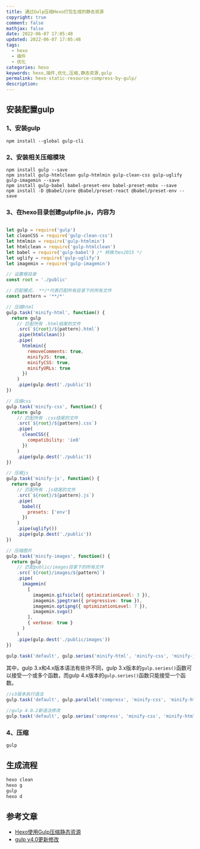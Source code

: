 ```yaml
---
title: 通过Gulp压缩Hexo打包生成的静态资源
copyright: true
comment: false
mathjax: false
date: 2022-06-07 17:05:48
updated: 2022-06-07 17:05:48
tags:
  - hexo
  - 插件
  - 优化
categories: hexo
keywords: hexo,插件,优化,压缩,静态资源,gulp
permalink: hexo-static-resource-compress-by-gulp/
description:
---
```

## 安装配置gulp

### 1、安装gulp

```shell
npm install --global gulp-cli
```
<!--more-->
### 2、安装相关压缩模块

``` shell
npm install gulp --save
npm install gulp-htmlclean gulp-htmlmin gulp-clean-css gulp-uglify gulp-imagemin --save
npm install gulp-babel babel-preset-env babel-preset-mobx --save
npm install -D @babel/core @babel/preset-react @babel/preset-env --save
```

### 3、在hexo目录创建gulpfile.js，内容为

```javascript

let gulp = require('gulp')
let cleanCSS = require('gulp-clean-css')
let htmlmin = require('gulp-htmlmin')
let htmlclean = require('gulp-htmlclean')
let babel = require('gulp-babel') /* 转换为es2015 */
let uglify = require('gulp-uglify')
let imagemin = require('gulp-imagemin')

// 设置根目录
const root = './public'

// 匹配模式， **/*代表匹配所有目录下的所有文件
const pattern = '**/*'

// 压缩html
gulp.task('minify-html', function() {
  return gulp
    // 匹配所有 .html结尾的文件
    .src(`${root}/${pattern}.html`)
    .pipe(htmlclean())
    .pipe(
      htmlmin({
        removeComments: true,
        minifyJS: true,
        minifyCSS: true,
        minifyURLs: true
      })
    )
    .pipe(gulp.dest('./public'))
})

// 压缩css
gulp.task('minify-css', function() {
  return gulp
    // 匹配所有 .css结尾的文件
    .src(`${root}/${pattern}.css`)
    .pipe(
      cleanCSS({
        compatibility: 'ie8'
      })
    )
    .pipe(gulp.dest('./public'))
})

// 压缩js
gulp.task('minify-js', function() {
  return gulp
    // 匹配所有 .js结尾的文件
    .src(`${root}/${pattern}.js`)
    .pipe(
      babel({
        presets: ['env']
      })
    )
    .pipe(uglify())
    .pipe(gulp.dest('./public'))
})

// 压缩图片
gulp.task('minify-images', function() {
  return gulp
    // 匹配public/images目录下的所有文件
    .src(`${root}/images/${pattern}`)
    .pipe(
      imagemin(
        [
          imagemin.gifsicle({ optimizationLevel: 3 }),
          imagemin.jpegtran({ progressive: true }),
          imagemin.optipng({ optimizationLevel: 7 }),
          imagemin.svgo()
        ],
        { verbose: true }
      )
    )
    .pipe(gulp.dest('./public/images'))
})

gulp.task('default', gulp.series('minify-html', 'minify-css', 'minify-js'))
```

其中，gulp 3.x和4.x版本语法有些许不同，gulp 3.x版本的`gulp.series()`函数可以接受一个或多个函数，而gulp 4.x版本的`gulp.series()`函数只能接受一个函数。

``` javascript
//v3版本执行语法
gulp.task('default', gulp.parallel('compress', 'minify-css', 'minify-html', 'minify-images'))

//gulp 4.0.2新语法修改
gulp.task('default', gulp.series('compress', 'minify-css', 'minify-html'))
```

### 4、压缩

```bash
gulp
```

## 生成流程

```bash
hexo clean
hexo g
gulp
hexo d
```

## 参考文章

- [Hexo使用Gulp压缩静态资源](https://www.voidking.com/dev-hexo-gulp/)
- [gulp v4.0更新修改](https://sarakale.github.io/blog/posts/4425.html)
